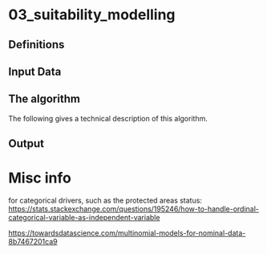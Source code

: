 # 03_suitability_modelling

## Definitions


## Input Data


## The algorithm

The following gives a technical description of this algorithm. 



## Output


# Misc info

for categorical drivers, such as the protected areas status:
https://stats.stackexchange.com/questions/195246/how-to-handle-ordinal-categorical-variable-as-independent-variable


https://towardsdatascience.com/multinomial-models-for-nominal-data-8b7467201ca9

